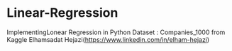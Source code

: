 # Linear-Regression
ImplementingLonear Regression in Python
Dataset : Companies_1000 from Kaggle
Elhamsadat Hejazi(https://www.linkedin.com/in/elham-hejazi)
